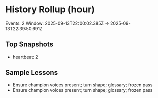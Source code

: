 # History Rollup (hour)
Events: 2
Window: 2025-09-13T22:00:02.385Z → 2025-09-13T22:39:50.691Z

## Top Snapshots
- heartbeat: 2

## Sample Lessons
- Ensure champion voices present; turn shape; glossary; frozen pass
- Ensure champion voices present; turn shape; glossary; frozen pass
